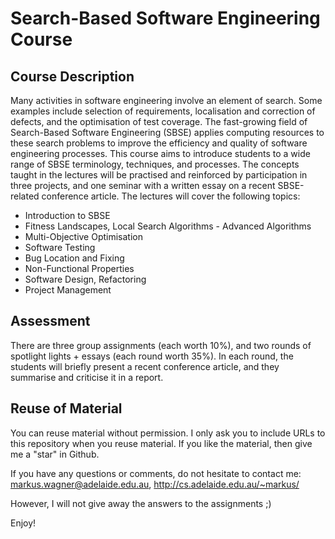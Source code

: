 # Search-Based Software Engineering Course

## Course Description

Many activities in software engineering involve an element of search. Some examples include selection of requirements, localisation and correction of defects, and the optimisation of test coverage. The fast-growing field of Search-Based Software Engineering (SBSE) applies computing resources to these search problems to improve the efficiency and quality of software engineering processes.
This course aims to introduce students to a wide range of SBSE terminology, techniques, and processes. The concepts taught in the lectures will be practised and reinforced by participation in three projects, and one seminar with a written essay on a recent SBSE-related conference article.
The lectures will cover the following topics:
- Introduction to SBSE
- Fitness Landscapes, Local Search Algorithms - Advanced Algorithms
- Multi-Objective Optimisation
- Software Testing
- Bug Location and Fixing
- Non-Functional Properties
- Software Design, Refactoring
- Project Management

## Assessment

There are three group assignments (each worth 10%), and two rounds of spotlight lights + essays (each round worth 35%). In each round, the students will briefly present a recent conference article, and they summarise and criticise it in a report.

## Reuse of Material

You can reuse material without permission. 
I only ask you to include URLs to this repository when you reuse material.
If you like the material, then give me a "star" in Github.

If you have any questions or comments, do not hesitate to contact me: markus.wagner@adelaide.edu.au, http://cs.adelaide.edu.au/~markus/

However, I will not give away the answers to the assignments ;)

Enjoy!